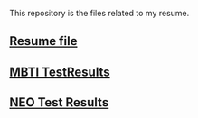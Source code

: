 This repository is the files related to my resume. 

## [Resume file](https://github.com/yourhonor1996/Resume/blob/master/Mohammad%20Alavi%20-%20Resume.pdf)


## [MBTI TestResults](https://github.com/yourhonor1996/Resume/blob/master/JobVision%20MBTI_Mohammad%20Alavi.pdf)


## [NEO Test Results](https://github.com/yourhonor1996/Resume/blob/master/JobVision%20NEO_Mohammad%20Alavi.pdf)